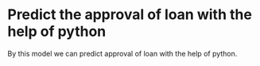 # Predict the approval of loan with the help of python

By this model we can predict approval of loan with the help of python.


